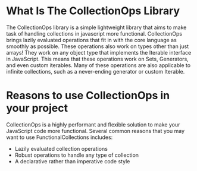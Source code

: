 # What Is The CollectionOps Library
The CollectionOps library is a simple lightweight library that aims to make task of handling collections in javascript more functional. CollectionOps brings lazily evaluated operations that fit in with the core language as smoothly as possible. These operations also work on types other than just arrays! They work on any object type that implements the Iterable interface in JavaScript. This means that these operations work on Sets, Generators, and even custom iterables. Many of these operations are also applicable to infinite collections, such as a never-ending generator or custom Iterable.
# Reasons to use CollectionOps in your project
CollectionOps is a highly performant and flexible solution to make your JavaScript code more functional. Several common reasons that you may want to use FunctionalCollections includes:
* Lazily evaluated collection operations
* Robust operations to handle any type of collection
* A declarative rather than imperative code style